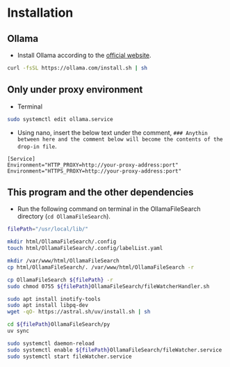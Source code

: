 # Installation

## Ollama
* Install Ollama according to the [official website](https://ollama.com/download/linux).
```bash
curl -fsSL https://ollama.com/install.sh | sh
```

## Only under proxy environment
* Terminal
```bash
sudo systemctl edit ollama.service
```
* Using nano, insert the below text under the comment, `### Anythin between here and the comment below will become the contents of the drop-in file`.
```
[Service]
Environment="HTTP_PROXY=http://your-proxy-address:port"
Environment="HTTPS_PROXY=http://your-proxy-address:port"
```

## This program and the other dependencies

* Run the following command on terminal in the OllamaFileSearch directory (`cd OllamaFileSearch`).
```bash
filePath="/usr/local/lib/"

mkdir html/OllamaFileSearch/.config
touch html/OllamaFileSearch/.config/labelList.yaml

mkdir /var/www/html/OllamaFileSearch
cp html/OllamaFileSearch/. /var/www/html/OllamaFileSearch -r 

cp OllamaFileSearch ${filePath} -r
sudo chmod 0755 ${filePath}OllamaFileSearch/fileWatcherHandler.sh

sudo apt install inotify-tools
sudo apt install libpq-dev
wget -qO- https://astral.sh/uv/install.sh | sh

cd ${filePath}OllamaFileSearch/py
uv sync

sudo systemctl daemon-reload
sudo systemctl enable ${filePath}OllamaFileSearch/fileWatcher.service
sudo systemctl start fileWatcher.service

```


